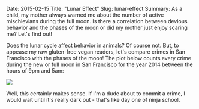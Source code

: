 Date: 2015-02-15
Title: "Lunar Effect"
Slug: lunar-effect
Summary: As a child, my mother always warned me about the number of active mischievians during the full moon. Is there a correlation between devious behavior and the phases of the moon or did my mother just enjoy scaring me? Let's find out!


Does the lunar cycle affect behavior in animals?  Of course not. But, to appease my raw gluten-free vegan readers,
let's compare crimes in San Francisco with the phases of the moon! The plot below counts every crime during the new or
full moon in San Francisco for the year 2014 between the hours of 9pm and 5am:

<img src="/assets/2015/lunar-effect/lunar-effect.png" style='margin-top:10px;display:block;margin:auto;'>

Well, this certainly makes sense. If I'm a dude about to commit a crime, I would wait until it's really dark out -
that's like day one of ninja school.



